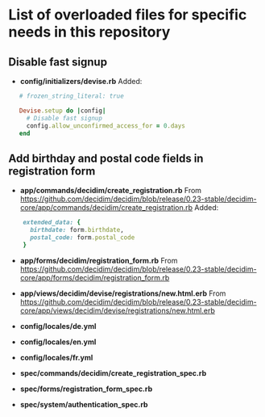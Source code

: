# List of overloaded files for specific needs in this repository

## Disable fast signup 
- **config/initializers/devise.rb**
Added:

```ruby
   # frozen_string_literal: true

   Devise.setup do |config|
     # Disable fast signup
     config.allow_unconfirmed_access_for = 0.days
   end
```

## Add birthday and postal code fields in registration form
 - **app/commands/decidim/create_registration.rb**
From https://github.com/decidim/decidim/blob/release/0.23-stable/decidim-core/app/commands/decidim/create_registration.rb
Added:
```ruby
    extended_data: {
      birthdate: form.birthdate,
      postal_code: form.postal_code
    }
```

 - **app/forms/decidim/registration_form.rb**
 From https://github.com/decidim/decidim/blob/release/0.23-stable/decidim-core/app/forms/decidim/registration_form.rb

 - **app/views/decidim/devise/registrations/new.html.erb**
From https://github.com/decidim/decidim/blob/release/0.23-stable/decidim-core/app/views/decidim/devise/registrations/new.html.erb

 - **config/locales/de.yml**
 - **config/locales/en.yml**
 - **config/locales/fr.yml**
 - **spec/commands/decidim/create_registration_spec.rb**
 - **spec/forms/registration_form_spec.rb**
 - **spec/system/authentication_spec.rb**
